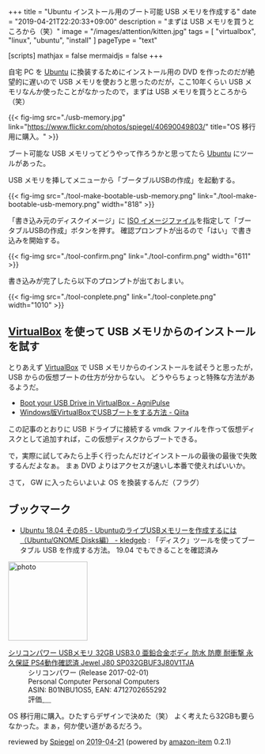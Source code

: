 +++
title = "Ubuntu インストール用のブート可能 USB メモリを作成する"
date = "2019-04-21T22:20:33+09:00"
description = "まずは USB メモリを買うところから（笑）"
image = "/images/attention/kitten.jpg"
tags = [ "virtualbox", "linux", "ubuntu", "install" ]
pageType = "text"

[scripts]
  mathjax = false
  mermaidjs = false
+++

自宅 PC を [Ubuntu] に換装するためにインストール用の DVD を作ったのだが絶望的に遅いので USB メモリを使おうと思ったのだが，ここ10年くらい USB メモリなんか使ったことがなかったので，まずは USB メモリを買うところから（笑）

{{< fig-img src="./usb-memory.jpg" link="https://www.flickr.com/photos/spiegel/40690049803/" title="OS 移行用に購入。" >}}

ブート可能な USB メモリってどうやって作ろうかと思ってたら [Ubuntu] にツールがあった。

USB メモリを挿してメニューから「ブータブルUSBの作成」を起動する。

{{< fig-img src="./tool-make-bootable-usb-memory.png" link="./tool-make-bootable-usb-memory.png" width="818" >}}

「書き込み元のディスクイメージ」に [ISO イメージファイル](http://www.ubuntulinux.jp/download/ja-remix "Ubuntu Desktop 日本語 Remixのダウンロード | Ubuntu Japanese Team")を指定して「ブータブルUSBの作成」ボタンを押す。
確認プロンプトが出るので「はい」で書き込みを開始する。

{{< fig-img src="./tool-confirm.png" link="./tool-confirm.png" width="611" >}}

書き込みが完了したら以下のプロンプトが出ておしまい。

{{< fig-img src="./tool-conplete.png" link="./tool-conplete.png" width="1010" >}}

## [VirtualBox] を使って USB メモリからのインストールを試す

とりあえず [VirtualBox] で USB メモリからのインストールを試そうと思ったが， USB からの仮想ブートの仕方が分からない。
どうやらちょっと特殊な方法があるようだ。

- [Boot your USB Drive in VirtualBox - AgniPulse](http://agnipulse.com/2009/07/boot-your-usb-drive-in-virtualbox/)
- [Windows版VirtualBoxでUSBブートをする方法 - Qiita](https://qiita.com/ta_b0_/items/6946f6e62b6a8c5bb4bc)

この記事のとおりに USB ドライブに接続する vmdk ファイルを作って仮想ディスクとして追加すれば，この仮想ディスクからブートできる。

で，実際に試してみたら上手く行ったんだけどインストールの最後の最後で失敗するんだよなぁ。
まぁ DVD よりはアクセスが速いし本番で使えればいいか。

さて， GW に入ったらいよいよ OS を換装するんだ（フラグ）

## ブックマーク

- [Ubuntu 18.04 その85 - UbuntuのライブUSBメモリーを作成するには（Ubuntu/GNOME Disks編） - kledgeb](https://kledgeb.blogspot.com/2018/04/ubuntu-1804-85-ubuntuusbubuntugnome.html) : 「ディスク」ツールを使ってブータブル USB を作成する方法。 19.04 でもできることを確認済み

[Ubuntu]: https://www.ubuntu.com/ "The leading operating system for PCs, IoT devices, servers and the cloud | Ubuntu"
[VirtualBox]: https://www.virtualbox.org/ "Oracle VM VirtualBox"

<div class="hreview">
  <div class="photo"><a class="item url" href="https://www.amazon.co.jp/%E3%82%B7%E3%83%AA%E3%82%B3%E3%83%B3%E3%83%91%E3%83%AF%E3%83%BC-USB%E3%83%A1%E3%83%A2%E3%83%AA-%E4%BA%9C%E9%89%9B%E5%90%88%E9%87%91%E3%83%9C%E3%83%87%E3%82%A3-PS4%E5%8B%95%E4%BD%9C%E7%A2%BA%E8%AA%8D%E6%B8%88-SP032GBUF3J80V1TJA/dp/B01NBU1OS5?psc=1&SubscriptionId=AKIAJYVUJ3DMTLAECTHA&tag=baldandersinf-22&linkCode=xm2&camp=2025&creative=165953&creativeASIN=B01NBU1OS5"><img src="https://images-fe.ssl-images-amazon.com/images/I/317fsDSqG8L._SL160_.jpg" width="160" alt="photo"></a></div>
  <dl class="fn">
    <dt><a href="https://www.amazon.co.jp/%E3%82%B7%E3%83%AA%E3%82%B3%E3%83%B3%E3%83%91%E3%83%AF%E3%83%BC-USB%E3%83%A1%E3%83%A2%E3%83%AA-%E4%BA%9C%E9%89%9B%E5%90%88%E9%87%91%E3%83%9C%E3%83%87%E3%82%A3-PS4%E5%8B%95%E4%BD%9C%E7%A2%BA%E8%AA%8D%E6%B8%88-SP032GBUF3J80V1TJA/dp/B01NBU1OS5?psc=1&SubscriptionId=AKIAJYVUJ3DMTLAECTHA&tag=baldandersinf-22&linkCode=xm2&camp=2025&creative=165953&creativeASIN=B01NBU1OS5">シリコンパワー USBメモリ 32GB USB3.0  亜鉛合金ボディ 防水 防塵 耐衝撃  永久保証 PS4動作確認済 Jewel J80 SP032GBUF3J80V1TJA</a></dt>
    <dd>シリコンパワー (Release 2017-02-01)</dd>
    <dd>Personal Computer Personal Computers</dd>
    <dd>ASIN: B01NBU1OS5, EAN: 4712702655292</dd>
    <dd>評価<abbr class="rating fa-sm" title="4">&nbsp;<i class="fas fa-star"></i>&nbsp;<i class="fas fa-star"></i>&nbsp;<i class="fas fa-star"></i>&nbsp;<i class="fas fa-star"></i>&nbsp;<i class="far fa-star"></i></abbr></dd>
  </dl>
  <p class="description">OS 移行用に購入。ひたすらデザインで決めた（笑） よく考えたら32GBも要らなかった。まぁ，何か使い道があるだろう。</p>
  <p class="powered-by" >reviewed by <a href='#maker' class='reviewer'>Spiegel</a> on <abbr class="dtreviewed" title="2019-04-21">2019-04-21</abbr> (powered by <a href="https://github.com/spiegel-im-spiegel/amazon-item" >amazon-item</a> 0.2.1)</p>
</div>
